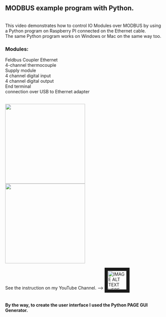 <h2>MODBUS example program with Python.</h2>
</br>
This video demonstrates how to control  IO Modules over MODBUS by using a Python program on Raspberry PI connected on the Ethernet cable.</br>
The same Python program works on Windows or Mac on the same way too.</br>
<h3>Modules:</h3>

Feldbus Coupler Ethernet</br>
4-channel thermocouple</br>
Supply module</br>
4 channel digital input</br>
4 channel digital output</br>
End terminal</br>
connection over USB to Ethernet adapter</br>
</br>

<img src="https://user-images.githubusercontent.com/36192933/52902026-3a8f2700-320b-11e9-8762-c1f66df4f1be.png" width="256">
</br>

<img src="https://user-images.githubusercontent.com/36192933/52901923-24349b80-320a-11e9-8038-cafc65cf509f.png" width="256">

See the instruction on my YouTube Channel. --> <a href="https://www.youtube.com/" target="_blank">
 <img src="https://user-images.githubusercontent.com/36192933/50377674-d0e70800-0621-11e9-9848-b41b02b2e1ac.png" alt="IMAGE ALT TEXT HERE" width="60" border="10" />
</a>
</br>
</br>

<b>By the way, to create the user interface I used the Python PAGE GUI Generator.</b>
